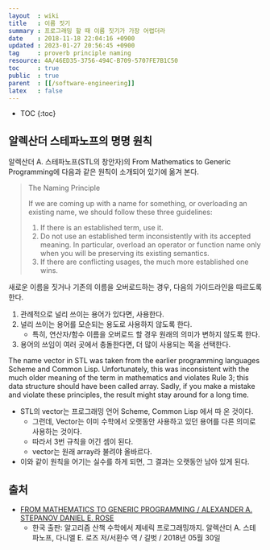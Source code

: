 ```yaml
---
layout  : wiki
title   : 이름 짓기
summary : 프로그래밍 할 때 이름 짓기가 가장 어렵더라
date    : 2018-11-18 22:04:16 +0900
updated : 2023-01-27 20:56:45 +0900
tag     : proverb principle naming
resource: 4A/46ED35-3756-494C-B709-5707FE7B1C50
toc     : true
public  : true
parent  : [[/software-engineering]]
latex   : false
---
```

* TOC
{:toc}

## 알렉산더 스테파노프의 명명 원칙

알렉산더 A. 스테파노프(STL의 창안자)의 From Mathematics to Generic Programming에 다음과 같은 원칙이 소개되어 있기에 옮겨 본다.

> The Naming Principle
>
> If we are coming up with a name for something, or overloading an existing name, we should follow these three guidelines:
>
> 1. If there is an established term, use it.
> 2. Do not use an established term inconsistently with its accepted meaning. In particular, overload an operator or function name only when you will be preserving its existing semantics.
> 3. If there are conflicting usages, the much more established one wins.

새로운 이름을 짓거나 기존의 이름을 오버로드하는 경우, 다음의 가이드라인을 따르도록 한다.

1. 관례적으로 널리 쓰이는 용어가 있다면, 사용한다.
2. 널리 쓰이는 용어를 모순되는 용도로 사용하지 않도록 한다.
    * 특히, 연산자/함수 이름을 오버로드 할 경우 원래의 의미가 변하지 않도록 한다.
3. 용어의 쓰임이 여러 곳에서 충돌한다면, 더 많이 사용되는 쪽을 선택한다.

>
The name vector in STL was taken from the earlier programming languages Scheme and Common Lisp. Unfortunately, this was inconsistent with the much older meaning of the term in mathematics and violates Rule 3; this data structure should have been called array. Sadly, if you make a mistake and violate these principles, the result might stay around for a long time.

* STL의 vector는 프로그래밍 언어 Scheme, Common Lisp 에서 따 온 것이다.
    * 그런데, Vector는 이미 수학에서 오랫동안 사용하고 있던 용어를 다른 의미로 사용하는 것이다.
    * 따라서 3번 규칙을 어긴 셈이 된다.
    * vector는 원래 array라 불려야 올바르다.
* 이와 같이 원칙을 어기는 실수를 하게 되면, 그 결과는 오랫동안 남아 있게 된다.


## 출처

* [FROM MATHEMATICS TO GENERIC PROGRAMMING / ALEXANDER A. STEPANOV DANIEL E. ROSE](http://www.fm2gp.com/ )
    * 한국 출판: 알고리즘 산책 수학에서 제네릭 프로그래밍까지. 알렉산더 A. 스테파노프, 다니엘 E. 로즈 저/서환수 역 / 길벗 / 2018년 05월 30일

